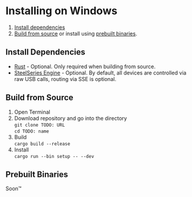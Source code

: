 # Installing on Windows

1. [Install dependencies](#install-dependencies)
2. [Build from source](#build-from-source) or install using [prebuilt binaries](#prebuilt-binaries).

## Install Dependencies

- [Rust](https://rustup.rs/) - Optional. Only required when building from source.
- [SteelSeries Engine](https://steelseries.com/gg/engine) - Optional. By default, all devices are controlled via raw USB
  calls, routing via SSE is optional.

## Build from Source

1. Open Terminal
2. Download repository and go into the directory  
   `git clone TODO: URL`  
   `cd TODO: name`
3. Build  
   `cargo build --release`
4. Install  
   `cargo run --bin setup -- --dev`

## Prebuilt Binaries

Soon™️